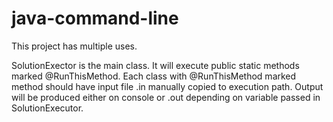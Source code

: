 # java-command-line
This project has multiple uses.

SolutionExector is the main class. It will execute public static methods marked @RunThisMethod.
Each class with @RunThisMethod marked method should have input file <class name>.in manually copied to execution path.
Output will be produced either on console or <class name>.out depending on variable passed in SolutionExecutor.
